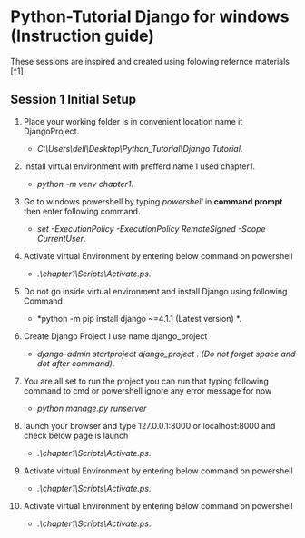 # Python-Tutorial Django for windows (Instruction guide)

These sessions are inspired and created using folowing refernce materials [^1]
## Session 1 Initial Setup

1. Place your working folder is in convenient location name it DjangoProject.
    - *C:\Users\dell\Desktop\Python_Tutorial\Django Tutorial*.

2. Install virtual environment with prefferd name I used chapter1.
    - *python -m venv chapter1*.


3. Go to windows powershell by typing *powershell* in **command prompt** then enter following command.
    - *set -ExecutionPolicy -ExecutionPolicy RemoteSigned -Scope CurrentUser*.


4. Activate virtual Environment by entering below command on powershell
    - *.\chapter1\Scripts\Activate.ps*.


5. Do not go inside virtual environment and install Django using following Command
    - *python -m pip install django ~=4.1.1 (Latest version) *.


6. Create Django Project I use name django_project 
    - *django-admin startproject django_project . (Do not forget space and dot after command)*.


7. You are all set to run the project you can run that typing following command to cmd or powershell ignore any error message for now
    - *python manage.py runserver*


8. launch your browser and type 127.0.0.1:8000 or localhost:8000 and check below page is launch 
    - *.\chapter1\Scripts\Activate.ps*.

8. Activate virtual Environment by entering below command on powershell
    - *.\chapter1\Scripts\Activate.ps*.

8. Activate virtual Environment by entering below command on powershell
    - *.\chapter1\Scripts\Activate.ps*.

